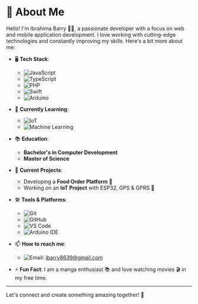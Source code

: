 # 👋 About Me

Hello! I'm Ibrahima Barry 👨‍💻, a passionate developer with a focus on web and mobile application development. I love working with cutting-edge technologies and constantly improving my skills. Here's a bit more about me:

- 🖥️ **Tech Stack**: 
  - ![JavaScript](https://img.shields.io/badge/JavaScript-F7DF1E?logo=javascript&logoColor=black)
  - ![TypeScript](https://img.shields.io/badge/TypeScript-F7DF1E?logo=tyoescript&logoColor=black)
  - ![PHP](https://img.shields.io/badge/PHP-777BB4?logo=php&logoColor=white)
  - ![Swift](https://img.shields.io/badge/Swift-FA7343?logo=swift&logoColor=white)
  - ![Arduino](https://img.shields.io/badge/Arduino-00979D?logo=arduino&logoColor=white)

- 🌱 **Currently Learning**:
  - ![IoT](https://img.shields.io/badge/IoT-00C7B7?logo=internet-of-things&logoColor=white)
  - ![Machine Learning](https://img.shields.io/badge/Machine%20Learning-3498DB?logo=python&logoColor=white)

- 📚 **Education**:
  - **Bachelor's in Computer Development**
  - **Master of Science**

- 💼 **Current Projects**:
  - Developing a **Food Order Platform** 🍔
  - Working on an **IoT Project** with ESP32, GPS & GPRS 📡

- 🛠️ **Tools & Platforms**:
  - ![Git](https://img.shields.io/badge/Git-F05032?logo=git&logoColor=white)
  - ![GitHub](https://img.shields.io/badge/GitHub-181717?logo=github&logoColor=white)
  - ![VS Code](https://img.shields.io/badge/VS%20Code-007ACC?logo=visual-studio-code&logoColor=white)
  - ![Arduino IDE](https://img.shields.io/badge/Arduino%20IDE-00979D?logo=arduino&logoColor=white)

- 📫 **How to reach me**:
  - ![Email](https://img.shields.io/badge/Email-D14836?logo=gmail&logoColor=white): [ibarry8639@gmail.com](mailto:ibarry8639@gmail.com)

- ⚡ **Fun Fact**: I am a manga enthusiast 📚 and love watching movies 🎬 in my free time.

---

Let's connect and create something amazing together! 🚀
